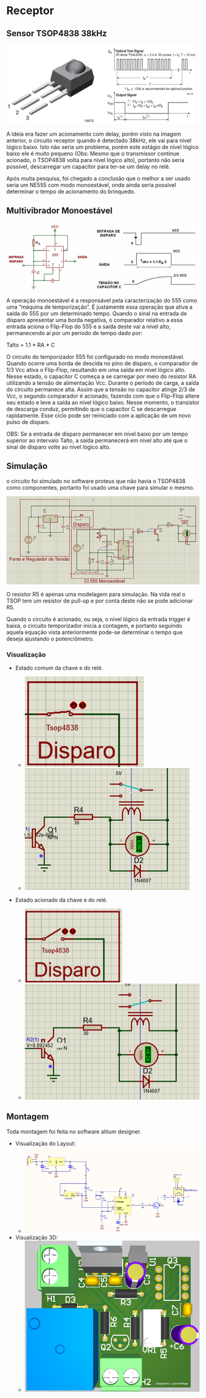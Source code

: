 # Receptor

## Sensor TSOP4838 38kHz 

![](img/TSOP4838.png)

A ideia era fazer um acionamento com delay, porém visto na imagem anterior, o circuito receptor quando é detectado 38kHz, ele vai para nível lógico baixo. Isto não seria um problema, porém este estágio de nível lógico baixo ele é muito pequeno (Obs: Mesmo que o transmissor continue acionado, o TSOP4838 volta para nível lógico alto), portanto não seria possível, descarregar um capacitor para ter-se um delay no relé. 

Após muita pesquisa, foi chegado a conclusão que o melhor a ser usado seria um NE555 com modo monoestável, onde ainda seria possível determinar o tempo de acionamento do brinquedo.


## Multivibrador Monoestável

![](img/monoestavel.png)

A operação monoestável é a responsável pela caracterização do 555 como uma “máquina de temporização”. É justamente essa operação que ativa a saída do 555 por um determinado tempo. Quando o sinal na entrada de disparo apresentar uma borda negativa, o comparador relativo a essa entrada aciona o Flip-Flop do 555 e a saída deste vai a nível alto, permanecendo aí por um período de tempo dado por:

Talto = 1.1 * RA * C

O circuito do temporizador 555 foi configurado no modo monoestável. Quando ocorre uma borda de descida no pino de disparo, o comparador de 1/3 Vcc ativa o Flip-Flop, resultando em uma saída em nível lógico alto.
Nesse estado, o capacitor C começa a se carregar por meio do resistor RA utilizando a tensão de alimentação Vcc. Durante o período de carga, a saída do circuito permanece alta. Assim que a tensão no capacitor atinge 2/3 de Vcc, o segundo comparador é acionado, fazendo com que o Flip-Flop altere seu estado e leve a saída ao nível lógico baixo.
Nesse momento, o transistor de descarga conduz, permitindo que o capacitor C se descarregue rapidamente. Esse ciclo pode ser reiniciado com a aplicação de um novo pulso de disparo.

OBS: Se a entrada de disparo permanecer em nível baixo por um tempo superior ao intervalo Talto, a saída permanecerá em nível alto até que o sinal de disparo volte ao nível lógico alto.

## Simulação

o circuito foi simulado no software proteus que não havia o TSOP4838 como componentes, portanto foi usado uma chave para simular o mesmo.

![](img/receptor38khz.png)

O resistor R5 é apenas uma modelagem para simulação. Na vida real o TSOP tem um resistor de pull-up e por conta deste não se pode adicionar R5.

Quando o circuito é acionado, ou seja, o nível lógico da entrada trigger é baixa, o circuito temporizador inicia a contagem, e portanto seguindo aquela equação vista anteriormente pode-se determinar o tempo que deseja ajustando o potenciômetro.

### Visualização

* Estado comum da chave e do relé.
    * ![](img/estadocomumtsop.png)
    * ![](img/estadocomumrele.png)


* Estado acionado da chave e do relé.
    * ![](img/estadoacionadotsop.png)
    * ![](img/estadoacionadorele.png)



## Montagem 
Toda montagem foi feita no software altium designer.
 

* Visualização do Layout:
    * ![](img/layout_receptor.png)
* Visualização 3D:
    * ![](img/receptor3d.png)